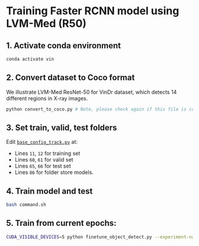 # Training Faster RCNN model using LVM-Med (R50)

## 1. Activate conda environment
```bash
conda activate vin
```

## 2. Convert dataset to Coco format
We illustrate LVM-Med ResNet-50 for VinDr dataset, which detects 14 different regions in X-ray images.
```bash
python convert_to_coco.py # Note, please check again if this file is correct. Don't run this file again.
```

## 3. Set train, valid, test folders
Edit [`base_config_track.py`](/Object_Detection/base_config_track.py) at:
+ Lines `11`, `12` for training set
+ Lines `60`, `61` for valid set
+ Lines `65`, `66` for test set
+ Lines `86` for folder store models.

## 4. Train model and test
```bash
bash command.sh
```

## 5. Train from current epochs:
```bash
CUDA_VISIBLE_DEVICES=5 python finetune_object_detect.py --experiment-name 'lvm-med-r50' --weight-path ./checkpoints/converted_vissl_ssl_graph_large.torch --batch-size 16 --optim adam --clip 1 --lr 0.0001 --epochs 40 --labeled-dataset-percent 1.0 --resume
```
